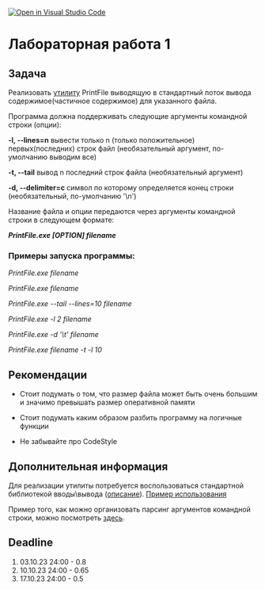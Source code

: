 [![Open in Visual Studio Code](https://classroom.github.com/assets/open-in-vscode-718a45dd9cf7e7f842a935f5ebbe5719a5e09af4491e668f4dbf3b35d5cca122.svg)](https://classroom.github.com/online_ide?assignment_repo_id=12112025&assignment_repo_type=AssignmentRepo)
# Лабораторная работа 1

## Задача

Реализовать [утилиту](https://ru.wikipedia.org/wiki/%D0%A3%D1%82%D0%B8%D0%BB%D0%B8%D1%82%D0%B0) PrintFile выводящую в стандартный  поток вывода содержимое(частичное содержимое)
для указанного файла.

Программа должна поддерживать следующие аргументы командной строки (опции):

**-l, --lines=n**   вывести только n (только положительное) первых(последних) строк файл  (необязательный аргумент, по-умолчанию выводим все)

**-t, --tail**      вывод n последний строк файла (необязательный аргумент)

**-d, --delimiter=c**  символ по которому определяется конец строки (нeобязательный, по-умолчанию '\n')

Название файла и опции передаются через аргументы командной строки в следующем формате:

_**PrintFile.exe [OPTION] filename**_

### Примеры запуска программы:

*PrintFile.exe filename*

*PrintFile.exe filename*

*PrintFile.exe --tail --lines=10 filename*

*PrintFile.exe -l 2 filename*

*PrintFile.exe -d '\t' filename*

*PrintFile.exe  filename -t -l 10*

## Рекомендации

* Стоит подумать о том, что размер файла может быть очень большим и значимо превышать размер оперативной памяти

* Стоит подумать каким образом разбить программу на логичные функции

* Не забывайте про CodeStyle

## Дополнительная информация

Для реализации утилиты потребуется воспользоваться стандартной библиотекой вводы\вывода ([описание](https://en.cppreference.com/w/cpp/io/basic_ifstream)). [Пример использования](https://cplusplus.com/doc/tutorial/files/)

Пример того, как можно организовать  парсинг аргументов командной строки, можно посмотреть [здесь](http://www.cplusplus.com/articles/DEN36Up4/).

## Deadline

1. 03.10.23 24:00 - 0.8
2. 10.10.23 24:00 - 0.65
3. 17.10.23 24:00 - 0.5
